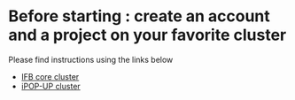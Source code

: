 # Before starting : create an account and a project on your favorite cluster

Please find instructions using the links below  
- [IFB core cluster]({{site.baseurl}}/cluster/ifb/#/cluster)   
- [iPOP-UP cluster]({{site.baseurl}}/cluster/ipopup/#/cluster)
